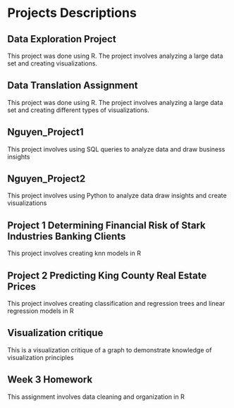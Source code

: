 # Projects Descriptions

## Data Exploration Project
This project was done using R. The project involves analyzing a large data set and creating visualizations.

## Data Translation Assignment
This project was done using R. The project involves analyzing a large data set and creating different types of visualizations.

## Nguyen_Project1
This project involves using SQL queries to analyze data and draw business insights

## Nguyen_Project2
This project involves using Python to analyze data draw insights and create visualizations

## Project 1 Determining Financial Risk of Stark Industries Banking Clients
This project involves creating knn models in R

## Project 2 Predicting King County Real Estate Prices
This project involves creating classification and regression trees and linear regression models in R

## Visualization critique
This is a visualization critique of a graph to demonstrate knowledge of visualization principles

## Week 3 Homework
This assignment involves data cleaning and organization in R
